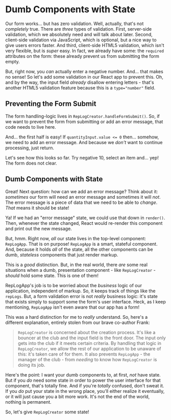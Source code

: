 # Dumb Components with State

Our form works... but has zero validation. Well, actually, that's not *completely*
true. There are *three* types of validation. First, server-side validation, which
we absolutely need and will talk about later. Second, client-side validation via
JavaScript, which is optional, but a nice way to give users errors faster. And
third, client-side HTML5 validation, which isn't very flexible, but is *super*
easy. In fact, we already have some: the `required` attributes on the form: these
already prevent us from submitting the form empty.

But, right now, you *can* actually enter a negative number. And... that makes no
sense! So let's add some validation in our React app to prevent this. Oh, and by
the way, the input field *already* disallow entering letters - that's another HTML5
validation feature because this is a `type="number"` field.

## Preventing the Form Submit

The form handling-logic lives in `RepLogCreator.handleFormSubmit()`. So, if we want
to prevent the form from submitting or add an error message, that code needs to
live here.

And... the first half is easy! If `quantityInput.value <= 0` then... somehow,
we need to add an error message. And because we *don't* want to continue processing,
just return.

Let's see how this looks so far. Try negative 10, select an item and... yep! The
form does not clear.

## Dumb Components with State

Great! Next question: how can we add an error message? Think about it: *sometimes*
our form will need an error message and sometimes it will *not*. The error message
is a piece of data that we need to be able to *change*. *That* means it should be
state!

Ya! If we had an "error message" state, we could use that down in `render()`. Then,
whenever the state changed, React would re-render this component and print out
the new message.

But, hmm. Right now, *all* our state lives in the top-level component: `RepLogApp`.
That is on purpose! `RepLogApp` is a smart, stateful component. And, because it
holds *all* of the state, all the other components can be dumb, *stateless* components
that just render markup.

This is a *good* distinction. But, in the real world, there *are* some real situations
when a dumb, presentation component - like `RepLogCreator` - *should* hold some
state. This is one of them! 

RepLogApp's job is to be worried about the *business* logic of our application,
independent of markup. So, it keeps track of things like the `repLogs`. But, a
form validation error is not *really* business logic: it's state that exists simply
to support some the form's user interface. Heck, as I keep mentioning, `RepLogApp`
isn't even aware that our app has a form!

This was a hard distinction for me to *really* understand. So, here's a different
explanation, entirely stolen from our brave co-author Frank:

> `RepLogCreator` is concerned about the creation process. It's like a bouncer
> at the club and the input field is the front door. The input only gets into
> the club if it meets certain criteria. By handling that logic in `RepLogCreator`,
> we allow the rest of our application to be unaware of this: it's taken care
> of for them. It also prevents `RepLogApp` - the manager of the club - from
> *needing* to know how `RepLogCreator` is doing its job.

Here's the point: I want your dumb components to, at first, *not* have state. But
if you *do* need some state in order to power the user interface for that component,
that's totally fine. And if you're *totally* confused, don't sweat it. If you *do*
put your state in the wrong place, you'll either realize it eventually, or it will
just cause you a bit more work. It's not the end of the world, nothing is permanent.

So, let's give `RepLogCreator` some state!
